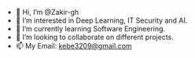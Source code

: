 - 👋 Hi, I’m @Zakir-gh
- 👀 I’m interested in Deep Learning, IT Security and AI.
- 🌱 I’m currently learning Software Engineering.
- 💞️ I’m looking to collaborate on different projects.
- 📫 My Email: kebe3209@gmail.com

<!---
Zakir-gh/Zakir-gh is a ✨ special ✨ repository because its `README.md` (this file) appears on your GitHub profile.
You can click the Preview link to take a look at your changes.
--->
